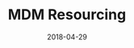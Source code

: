 ---
title: "MDM Resourcing"
intro: "Simple brochure site for finance company MDM Resourcing."
date: 2018-04-29
draft: false
logo: mdm.svg
layout: case-study
tags:
  - Front End
  - Drupal 7
website: "https://mdmresourcing.com/"
---